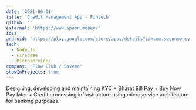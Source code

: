 ```yaml
---
date: '2021-06-01'
title: 'Credit Management App - Fintech'
github: ''
external: 'https://www.spoon.money/'
ios: ''
android: 'https://play.google.com/store/apps/details?id=com.spoonmoney.app&hl=en_IN&gl=US'
tech:
  - Node.Js
  - Firebase
  - Microservices
company: 'Flow Club / Savemo'
showInProjects: true
---
```

Designing, developing and maintaining KYC + Bharat Bill Pay + Buy Now Pay later + Credit processing infrastructure using microservice architecture for banking purposes.